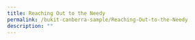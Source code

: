 ```yaml
---
title: Reaching Out to the Needy
permalink: /bukit-canberra-sample/Reaching-Out-to-the-Needy
description: ""
---
```


